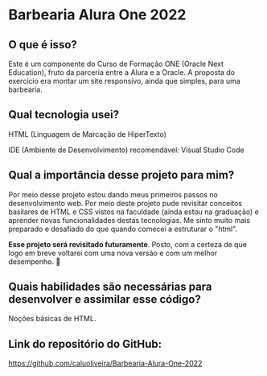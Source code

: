 # Barbearia Alura One 2022

## O que é isso?
Este é um componente do Curso de Formação ONE (Oracle Next Education), fruto da parceria entre a Alura e a Oracle. A proposta do exercício era montar um site responsivo, ainda que simples, para uma barbearia. 

## Qual tecnologia usei?
HTML (Linguagem de Marcação de HiperTexto)

IDE (Ambiente de Desenvolvimento) recomendável:
Visual Studio Code

## Qual a importância desse projeto para mim?
Por meio desse projeto estou dando meus primeiros passos no desenvolvimento web. Por meio deste projeto pude revisitar conceitos basilares de HTML e CSS vistos na faculdade (ainda estou na graduação) e aprender novas funcionalidades destas tecnologias.
Me sinto muito mais preparado e desafiado do que quando comecei a estruturar o "html".

**Esse projeto será revisitado futuramente**. Posto, com a certeza de que logo em breve voltarei com uma nova versão e com um melhor desempenho. 🚀

## Quais habilidades são necessárias para desenvolver e assimilar esse código?
Noções básicas de HTML.

## Link do repositório do GitHub:
https://github.com/caluoliveira/Barbearia-Alura-One-2022
